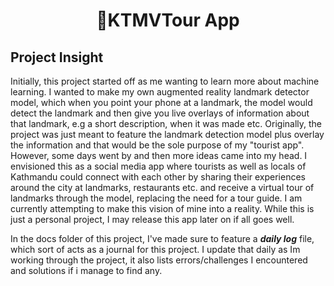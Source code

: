 
# <h1 align="center">📍KTMVTour App</h1>

## Project Insight
Initially, this project started off as me wanting to learn more about machine learning. I wanted to make my own augmented reality landmark detector model, which when you point your phone at a landmark, the model would detect the landmark and then give you live overlays of information about that landmark, e.g a short description, when it was made etc. Originally, the project was just meant to feature the landmark detection model plus overlay the information and that would be the sole purpose of my "tourist app". However, some days went by and then more ideas came into my head. I envisioned this as a social media app where tourists as well as locals of Kathmandu could connect with each other by sharing their experiences around the city at landmarks, restaurants etc. and receive a virtual tour of landmarks through the model, replacing the need for a tour guide. I am currently attempting to make this vision of mine into a reality. While this is just a personal project, I may release this app later on if all goes well.

In the docs folder of this project, I've made sure to feature a **_daily log_** file, which sort of acts as a journal for this project. I update that daily as Im working through the project, it also lists errors/challenges I encountered and solutions if i manage to find any.